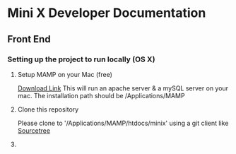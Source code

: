 # Mini X Developer Documentation

## Front End

### Setting up the project to run locally (OS X)

1. Setup MAMP on your Mac (free) 

	[Download Link](https://www.mamp.info/en/) 
	This will run an apache server & a mySQL server on your mac. The installation path should be /Applications/MAMP

2. Clone this repository 

	Please clone to '/Applications/MAMP/htdocs/minix' using a git client like [Sourcetree](https://www.sourcetreeapp.com/)

3. 





